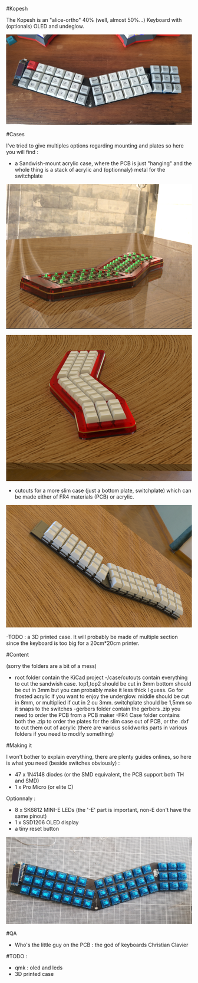 #Kopesh

The Kopesh is an "alice-ortho" 40% (well, almost 50%...) Keyboard with (optionals) OLED and undeglow.

![without plate](https://github.com/Koumbaya/Kopesh/blob/master/pictures/20200418_130837~(1).jpg?raw=true)

#Cases

I've tried to give multiples options regarding mounting and plates so here you will find :
- a Sandwish-mount acrylic case, where the PCB is just "hanging" and the whole thing is a stack of acrylic and (optionnaly) metal for the switchplate

![acrylic case](https://github.com/Koumbaya/Kopesh/blob/master/pictures/kopesh.png?raw=true)

![acrylic case](https://github.com/Koumbaya/Kopesh/blob/master/pictures/kopeshcaps.PNG?raw=true)

- cutouts for a more slim case (just a bottom plate, switchplate) which can be made either of FR4 materials (PCB) or acrylic.

![fr4 case](https://github.com/Koumbaya/Kopesh/blob/master/pictures/kopeshFR4.PNG?raw=true)

-TODO : a 3D printed case. It will probably be made of multiple section since the keyboard is too big for a 20cm*20cm printer.

#Content

(sorry the folders are a bit of a mess)
- root folder contain the KiCad project
-/case/cutouts contain everything to cut the sandwish case. 
	top1,top2 should be cut in 3mm
	bottom should be cut in 3mm but you can probably make it less thick I guess. Go for frosted acrylic if you want to enjoy the underglow.
	middle should be cut in 8mm, or multiplied if cut in 2 ou 3mm.
	switchplate should be 1,5mm so it snaps to the switches
-gerbers folder contain the gerbers .zip you need to order the PCB from a PCB maker
-FR4 Case folder contains both the .zip to order the plates for the slim case out of PCB, or the .dxf to cut them out of acrylic
(there are various solidworks parts in various folders if you need to modify something)

#Making it

I won't bother to explain everything, there are plenty guides onlines, so here is what you need (beside switches obviously) :
- 47 x 1N4148 diodes (or the SMD equivalent, the PCB support both TH and SMD)
- 1 x Pro Micro (or elite C)

Optionnaly :  
- 8 x SK6812 MINI-E LEDs (the '-E' part is important, non-E don't have the same pinout)
- 1 x SSD1206 OLED display
- a tiny reset button


![withoutcaps](https://github.com/Koumbaya/Kopesh/blob/master/pictures/20200418_124801~(1).jpg?raw=true)

#QA

- Who's the little guy on the PCB : the god of keyboards Christian Clavier

#TODO :

- qmk : oled and leds
- 3D printed case
